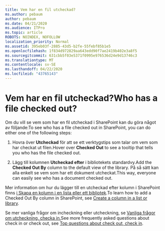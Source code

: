 ```yaml
---
title: Vem har en fil utcheckad?
ms.author: pebaum
author: pebaum
ms.date: 04/21/2020
ms.audience: ITPro
ms.topic: article
ROBOTS: NOINDEX, NOFOLLOW
localization_priority: Normal
ms.assetid: 395eb03f-2885-43d5-b2fe-55febf85b1e5
ms.openlocfilehash: 1f834d972829aa643edd90f7ae2419b402e3a8f5
ms.sourcegitcommit: 631cbb5f03e5371f0995e976536d24e9d13746c3
ms.translationtype: MT
ms.contentlocale: sv-SE
ms.lasthandoff: 04/22/2020
ms.locfileid: "43765143"
---
```

# <a name="who-has-a-file-checked-out"></a><span data-ttu-id="56406-102">Vem har en fil utcheckad?</span><span class="sxs-lookup"><span data-stu-id="56406-102">Who has a file checked out?</span></span>

<span data-ttu-id="56406-103">Om du vill se vem som har en fil utcheckad i SharePoint kan du göra något av följande:</span><span class="sxs-lookup"><span data-stu-id="56406-103">To see who has a file checked out in SharePoint, you can do either one of the following steps:</span></span>
  
1. <span data-ttu-id="56406-104">Hovra över **Utcheckad** för att se ett verktygstips som talar om vem som har checkat ut filen.</span><span class="sxs-lookup"><span data-stu-id="56406-104">Hover over **Checked Out** to see a tooltip that tells you who has the file checked out.</span></span> 
    
2. <span data-ttu-id="56406-105">Lägg till kolumnen **Utcheckad efter** i bibliotekets standardvy.</span><span class="sxs-lookup"><span data-stu-id="56406-105">Add the **Checked Out By** column to the default view of the library.</span></span> <span data-ttu-id="56406-106">På så sätt kan alla enkelt se vem som har ett dokument utcheckat.</span><span class="sxs-lookup"><span data-stu-id="56406-106">This way, everyone can easily see who has a document checked out.</span></span> 
    
<span data-ttu-id="56406-107">Mer information om hur du lägger till en utcheckad efter kolumn i SharePoint finns [i Skapa en kolumn i en lista eller ett bibliotek](https://go.microsoft.com/fwlink/?linkid=2019591).</span><span class="sxs-lookup"><span data-stu-id="56406-107">To learn how to add a Checked Out By column in SharePoint, see [Create a column in a list or library](https://go.microsoft.com/fwlink/?linkid=2019591).</span></span> 
  
<span data-ttu-id="56406-108">Se mer vanliga frågor om incheckning eller utcheckning, se [Vanliga frågor om utcheckning, checka in.](https://go.microsoft.com/fwlink/?linkid=2018786)</span><span class="sxs-lookup"><span data-stu-id="56406-108">See more frequently asked questions about check in or check out, see [Top questions about check out, check in](https://go.microsoft.com/fwlink/?linkid=2018786).</span></span>
  


